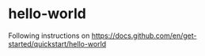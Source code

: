 # hello-world
Following instructions on https://docs.github.com/en/get-started/quickstart/hello-world
